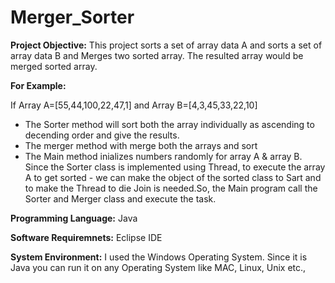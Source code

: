 # Merger_Sorter

<b>Project Objective:</b>
This project sorts a set of array data A and sorts a set of array data B and Merges two sorted array. The resulted array would be merged sorted array.

<b>For Example:</b>
<p>If Array A=[55,44,100,22,47,1] and Array B=[4,3,45,33,22,10]
<ul><li>The Sorter method will sort both the array individually as ascending to decending order and give the results.</li>
<li>The merger method with merge both the arrays and sort</li>
<li>The Main method inializes numbers randomly for array A & array B. Since the Sorter class is implemented using Thread, to execute the array A to get sorted - we can make the object of the sorted class to Sart and to make the Thread to die Join is needed.So, the Main program call the Sorter and Merger class and execute the task.</li></ul></p>

<b>Programming Language:</b> Java 

<b>Software Requiremnets:</b> Eclipse IDE

<b>System Environment:</b>
I used the Windows Operating System. Since it is Java you can run it on any Operating System like MAC, Linux, Unix etc.,

